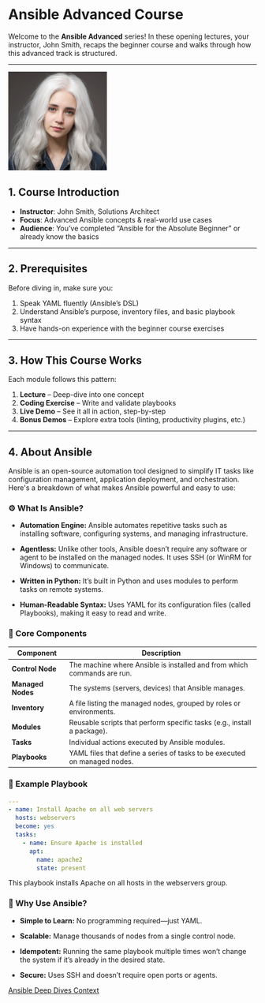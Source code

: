 # Ansible Advanced Course


Welcome to the **Ansible Advanced** series! In these opening lectures, your instructor, John Smith, recaps the beginner course and walks through how this advanced track is structured.

---
<img src="images/john-smith.jpg" alt="Instructor John Smith giving a lecture" width="200"/>


## 1. Course Introduction

- **Instructor**: John Smith, Solutions Architect  
- **Focus**: Advanced Ansible concepts & real-world use cases  
- **Audience**: You’ve completed “Ansible for the Absolute Beginner” or already know the basics  

---

## 2. Prerequisites

Before diving in, make sure you:

1. Speak YAML fluently (Ansible’s DSL)  
2. Understand Ansible’s purpose, inventory files, and basic playbook syntax  
3. Have hands-on experience with the beginner course exercises  

---

## 3. How This Course Works

Each module follows this pattern:

1. **Lecture** – Deep-dive into one concept  
2. **Coding Exercise** – Write and validate playbooks  
3. **Live Demo** – See it all in action, step-by-step  
4. **Bonus Demos** – Explore extra tools (linting, productivity plugins, etc.)
   
---

## 4. About Ansible 

Ansible is an open-source automation tool designed to simplify IT tasks like configuration management, application deployment, and orchestration. Here's a breakdown of what makes Ansible powerful and easy to use:

### ⚙️ What Is Ansible?
* **Automation Engine:** Ansible automates repetitive tasks such as installing software, configuring systems, and managing infrastructure.

* **Agentless:** Unlike other tools, Ansible doesn’t require any software or agent to be installed on the managed nodes. It uses SSH (or WinRM for Windows) to communicate.

* **Written in Python:** It’s built in Python and uses modules to perform tasks on remote systems.

* **Human-Readable Syntax:** Uses YAML for its configuration files (called Playbooks), making it easy to read and write.

### 🧱 Core Components


| **Component**     | **Description**                                                                 |
|-------------------|---------------------------------------------------------------------------------|
| **Control Node**  | The machine where Ansible is installed and from which commands are run.         |
| **Managed Nodes** | The systems (servers, devices) that Ansible manages.                            |
| **Inventory**     | A file listing the managed nodes, grouped by roles or environments.             |
| **Modules**       | Reusable scripts that perform specific tasks (e.g., install a package).         |
| **Tasks**         | Individual actions executed by Ansible modules.                                 |
| **Playbooks**     | YAML files that define a series of tasks to be executed on managed nodes.       |

### 📘 Example Playbook

``` yml
---
- name: Install Apache on all web servers
  hosts: webservers
  become: yes
  tasks:
    - name: Ensure Apache is installed
      apt:
        name: apache2
        state: present

```
This playbook installs Apache on all hosts in the webservers group.

### 🚀 Why Use Ansible?
* **Simple to Learn:** No programming required—just YAML.

* **Scalable:** Manage thousands of nodes from a single control node.

* **Idempotent:** Running the same playbook multiple times won’t change the system if it’s already in the desired state.

* **Secure:** Uses SSH and doesn’t require open ports or agents.


[Ansible Deep Dives Context](./README.md)